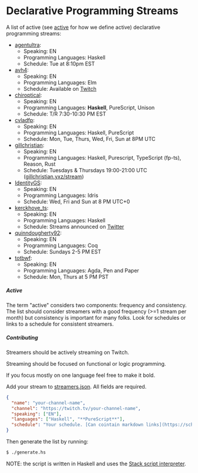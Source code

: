 # Declarative Programming Streams

A list of active (see [active](#active) for how we define active) declarative programming streams:

<!-- generated:start -->

- [agentultra](https://www.twitch.tv/agentultra):
  - Speaking: EN
  - Programming Languages: Haskell
  - Schedule: Tue at 8:10pm EST
- [avh4](https://www.twitch.tv/avh4):
  - Speaking: EN
  - Programming Languages: Elm
  - Schedule: Available on [Twitch](https://www.twitch.tv/avh4/about)
- [chiroptical](https://twitch.tv/chiroptical):
  - Speaking: EN
  - Programming Languages: **Haskell**, PureScript, Unison
  - Schedule: T/R 7:30-10:30 PM EST
- [cvladfp](https://twitch.tv/cvladfp):
  - Speaking: EN
  - Programming Languages: Haskell, PureScript
  - Schedule: Mon, Tue, Thurs, Wed, Fri, Sun at 8PM UTC
- [gillchristian](https://twitch.tv/gillchristian):
  - Speaking: EN
  - Programming Languages: Haskell, Purescript, TypeScript (fp-ts), Reason, Rust
  - Schedule: Tuesdays & Thursdays 19:00-21:00 UTC ([gillchristian.yxz/stream](https://gillchristian.xyz/stream))
- [IdentityGS](https://twitch.tv/identityGS):
  - Speaking: EN
  - Programming Languages: Idris
  - Schedule: Wed, Fri and Sun at 8 PM UTC+0
- [kerckhove_ts](https://www.twitch.tv/kerckhove_ts):
  - Speaking: EN
  - Programming Languages: Haskell
  - Schedule: Streams announced on [Twitter](https://twitter.com/kerckhove_ts)
- [quinndougherty92](https://www.twitch.tv/quinndougherty92):
  - Speaking: EN
  - Programming Languages: Coq
  - Schedule: Sundays 2-5 PM EST
- [totbwf](https://www.twitch.tv/totbwf):
  - Speaking: EN
  - Programming Languages: Agda, Pen and Paper
  - Schedule: Mon, Thurs at 5 PM PST

<!-- generated:end -->

##### Active

The term "active" considers two components: frequency and consistency. The list should consider streamers with a
good frequency (>=1 stream per month) but consistency is important for many folks. Look for schedules or links to
a schedule for consistent streamers.

##### Contributing

Streamers should be actively streaming on Twitch.

Streaming should be focused on functional or logic programming.

If you focus mostly on one language feel free to make it bold.

Add your stream to [streamers.json](streamers.json). All fields are required.

```json
{
  "name": "your-channel-name",
  "channel": "https://twitch.tv/your-channel-name",
  "speaking": ["EN"],
  "languages": ["Haskell", "**PureScript**"],
  "schedule": "Your schedule. [Can cointain markdown links](https://schedule.com) and __formatting__"
}
```

Then generate the list by running:

```bash
$ ./generate.hs
```

NOTE: the script is written in Haskell and uses the [Stack script interpreter](https://docs.haskellstack.org/en/stable/GUIDE/#script-interpreter).

